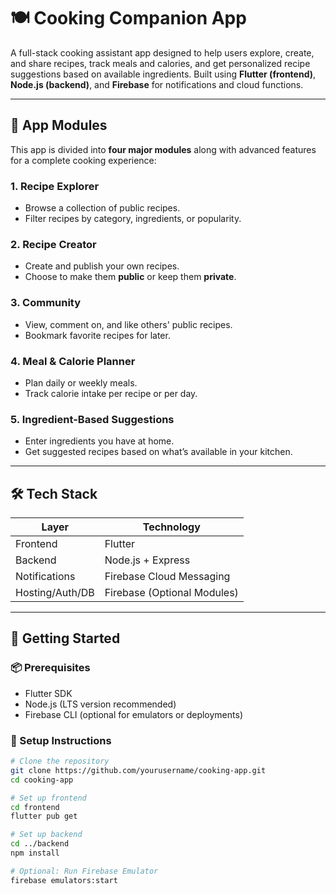 # 🍽️ Cooking Companion App

A full-stack cooking assistant app designed to help users explore, create, and share recipes, track meals and calories, and get personalized recipe suggestions based on available ingredients. Built using **Flutter (frontend)**, **Node.js (backend)**, and **Firebase** for notifications and cloud functions.

---

## 📱 App Modules

This app is divided into **four major modules** along with advanced features for a complete cooking experience:

### 1. **Recipe Explorer**
- Browse a collection of public recipes.
- Filter recipes by category, ingredients, or popularity.

### 2. **Recipe Creator**
- Create and publish your own recipes.
- Choose to make them **public** or keep them **private**.

### 3. **Community**
- View, comment on, and like others' public recipes.
- Bookmark favorite recipes for later.

### 4. **Meal & Calorie Planner**
- Plan daily or weekly meals.
- Track calorie intake per recipe or per day.

### 5. **Ingredient-Based Suggestions**
- Enter ingredients you have at home.
- Get suggested recipes based on what’s available in your kitchen.

---

## 🛠️ Tech Stack

| Layer      | Technology       |
|------------|------------------|
| Frontend   | Flutter           |
| Backend    | Node.js + Express |
| Notifications | Firebase Cloud Messaging |
| Hosting/Auth/DB | Firebase (Optional Modules) |

---

## 🚀 Getting Started

### 📦 Prerequisites

- Flutter SDK
- Node.js (LTS version recommended)
- Firebase CLI (optional for emulators or deployments)

### 🔧 Setup Instructions

```bash
# Clone the repository
git clone https://github.com/yourusername/cooking-app.git
cd cooking-app

# Set up frontend
cd frontend
flutter pub get

# Set up backend
cd ../backend
npm install

# Optional: Run Firebase Emulator
firebase emulators:start
